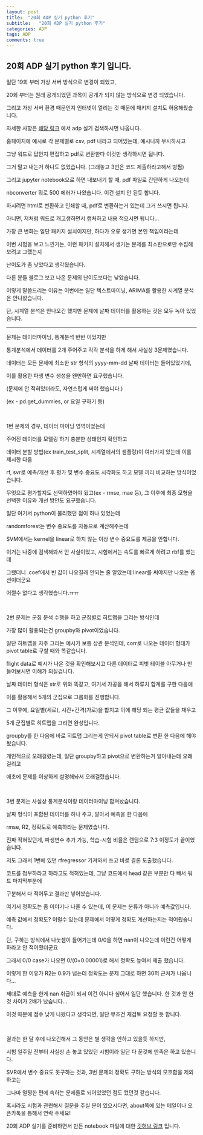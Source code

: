 ```yaml
---
layout: post
title:  "20회 ADP 실기 python 후기"
subtitle:   "20회 ADP 실기 python 후기"
categories: ADP
tags: ADP
comments: true
---
```


## 20회 ADP 실기 python 후기 입니다.

일단 19회 부터 가상 서버 방식으로 변경이 되었고, 

20회 부터는 원래 공개되었던 과목이 공개가 되지 않는 방식으로 변경 되었습니다.

그리고 가상 서버 환경 때문인지 인터넷이 열리는 것 때문에 패키지 설치도 허용해줬습니다.

자세한 사항은 [해당 링크](https://www.dataq.or.kr/www/board/notice/list.do) 에서 adp 실기 검색하시면 나옵니다.

홈페이지에 예시로 각 문제별로 csv, pdf 내라고 되어있는데, 예시니까 무시하시고

그냥 워드로 답안지 편집하고 pdf로 변환한다 이것만 생각하시면 됩니다.

그거 말고 내는거 하나도 없었습니다. (그래놓고 3번은 코드 제출하라고해서 벙찜)

그리고 jupyter notebook으로 하면 내보내기 할 때, pdf 파일로 간단하게 나오는데

nbconverter 뭐로 500 에러가 나왔습니다. 이건 설치 안 된듯 합니다.

하시려면 html로 변환하고 인쇄할 때, pdf로 변환하는거 있는데 그거 쓰시면 됩니다.

아니면, 저처럼 워드로 개고생하면서 캡처하고 내용 적으시면 됩니다...

가장 큰 변화는 일단 패키지 설치이지만, 하다가 오류 생기면 본인 책임이라는데

이번 시험을 보고 느낀거는, 이런 패키지 설치해서 생기는 문제를 최소한으로만 수집해보려고 그랬는지

난이도가 좀 낮았다고 생각됬습니다.

다른 분들 블로그 보고 나온 문제의 난이도보다는 낮았습니다.

이렇게 말씀드리는 이유는 이번에는 일단 텍스트마이닝, ARIMA를 활용한 시계열 분석은 안나왔습니다.

단, 시계열 분석은 안나오긴 했지만 문제에 날짜 데이터를 활용하는 것은 모두 녹아 있었습니다.

--------------------------------------

문제는 데이터마이닝, 통계분석 반반 이었지만

통계분석에서 데이터를 2개 주어주고 각각 분석을 하게 해서 사실상 3문제였습니다.

데이터는 모든 문제에 최소한 str 형식의 yyyy-mm-dd 날짜 데이터는 들어있었기에,

이를 활용한 파생 변수 생성을 왠만하면 요구했습니다.

(문제에 안 적혀있더라도, 자연스럽게 써야 했습니다.)

(ex - pd.get_dummies, or 요일 구하기 등)

<br>

1번 문제의 경우, 데이터 마이닝 영역이었는데

주어진 데이터를 모델링 하기 충분한 상태인지 확인하고

데이터 분할 방법(ex train_test_split, 시계열에서의 샘플링)이 여러가지 있는데 이를 제시한 다음

rf, svr로 예측/개선 후 평가 및 변수 중요도 시각화도 하고 모델 끼리 비교하는 방식이었습니다.

무엇으로 평가할지도 선택하였어야 됬고(ex - rmse, mae 등), 그 이후에 최종 모형을 선택한 이유와 개선 방안도 요구했습니다.

일단 여기서 python이 불리했던 점이 하나 있었는데

randomforest는 변수 중요도를 자동으로 계산해주는데

SVM에서는 kernel을 linear로 하지 않는 이상 변수 중요도를 제공을 안합니다.

이거는 나중에 검색해봐서 안 사실이었고, 시험에서는 속도를 빠르게 하려고 rbf를 했는데

그랬더니 .coef에서 빈 값이 나오길래 안되는 줄 알았는데 linear를 써야지만 나오는 옵션이더군요

어쩔수 없다고 생각했습니다.ㅠㅠ

<br>

2번 문제는 군집 분석 수행을 하고 군집별로 히트맵을 그리는 방식인데

가장 많이 활용되는건 groupby와 pivot이었습니다.

일단 히트맵을 자주 그리는 예시가 보통 상관 분석인데, corr로 나오는 데이터 형태가 pivot table로 구할 때와 똑같습니다.

flight data로 예시가 나온 것을 확인해보시고 다른 데이터로 피벗 테이블 아무거나 만들어보시면 이해가 되실겁니다.

날짜 데이터 형식은 str로 위와 똑같고, 여기서 가공을 해서 하루치 합계를 구한 다음에

이를 활용해서 5개의 군집으로 그룹화를 진행합니다.

그 이후에, 요일별(세로), 시간+간격(가로)을 합치고 이에 해당 되는 평균 값들을 채우고

5개 군집별로 히트맵을 그리면 완성입니다.

groupby를 한 다음에 바로 히트맵 그리는게 안되서 pivot table로 변환 한 다음에 해야됬습니다.

개인적으로 오래걸렸는데, 일단 groupby하고 pivot으로 변환하는거 알아내는데 오래걸리고

애초에 문제를 이상하게 설명해놔서 오래걸렸습니다.

<br>

3번 문제는 사실상 통계분석이랑 데이터마이닝 합쳐놨습니다.

날짜 형식이 포함된 데이터를 하나 주고, 알아서 예측을 한 다음에

rmse, R2, 정확도로 예측하라는 문제였습니다.

진짜 적혀있던게, 파생변수 추가 가능, 학습-시험 비율은 랜덤으로 7:3 이정도가 끝이었습니다.

저도 그래서 1번에 있던 rfregressor 가져와서 쓰고 바로 결론 도출했습니다.

코드를 첨부하라고 하라고도 적혀있는데, 그냥 코드에서 head 같은 부분만 다 빼서 워드 마지막부분에

구분해서 다 적어두고 결과만 넣어놨습니다.

여기서 정확도는 좀 이야기나 나올 수 있는데, 이 문제는 분류가 아니라 예측값입니다.

예측 값에서 정확도? 이럴수 있는데 문제에서 어떻게 정확도 계산하는지는 적어줬습니다.

단, 구하는 방식에서 나눗셈이 들어가는데 0/0을 하면 nan이 나오는데 이런건 어떻게 하라고 안 적어줬더군요

그래서 0/0 case가 나오면 0/(0+0.00001)로 해서 정확도 높여서 제출 했습니다.

이렇게 한 이유가 R2는 0.9가 넘는데 정확도는 문제 그대로 하면 30퍼 근처가 나옵니다...

제대로 예측을 한게 nan 취급이 되서 이건 아니다 싶어서 일단 했습니다. 한 것과 안 한 것 차이가 2배가 났습니다...

이것 때문에 점수 낮게 나왔다고 생각되면, 일단 무조건 재검토 요청할 듯 합니다.

<br>

결과는 한 달 후에 나오긴해서 그 동안은 별 생각을 안하고 있을듯 하지만,

시험 일주일 전부터 사실상 손 놓고 있었던 시험이라 일단 다 푼것에 만족은 하고 있습니다.

SVR에서 변수 중요도 못구하는 것과, 3번 문제의 정확도 구하는 방식의 모호함을 제외하고는

그나마 멀쩡한 편에 속하는 문제들로 되어있었던 점도 컸던것 같습니다.

혹시라도 시험과 관련해서 질문을 주실 분이 있으시다면, about쪽에 있는 메일이나 오픈카톡을 통해서 연락 주세요!

20회 ADP 실기를 준비하면서 만든 notebook 파일에 대한 [깃허브 링크](https://github.com/bluemumin/ADP_certificate_preperation) 입니다.